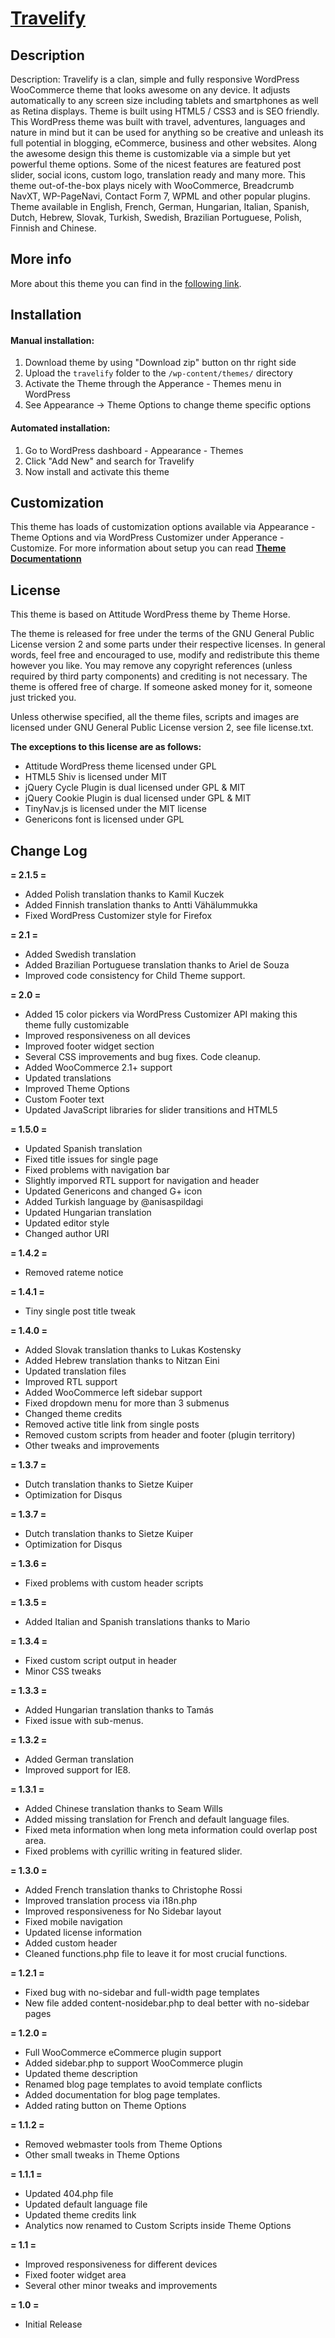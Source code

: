 # [Travelify](http://getbootstrap.com)

## Description

Description: Travelify is a clan, simple and fully responsive WordPress WooCommerce theme that looks awesome on any device. It adjusts automatically to any screen size including tablets and smartphones as well as Retina displays. Theme is built using HTML5 / CSS3 and is SEO friendly. This WordPress theme was built with travel, adventures, languages and nature in mind but it can be used for anything so be creative and unleash its full potential in blogging, eCommerce, business and other websites. Along the awesome design this theme is customizable via a simple but yet powerful theme options. Some of the nicest features are featured post slider, social icons, custom logo, translation ready and many more. This theme out-of-the-box plays nicely with WooCommerce, Breadcrumb NavXT, WP-PageNavi, Contact Form 7, WPML and other popular plugins. Theme available in English, French, German, Hungarian, Italian, Spanish, Dutch, Hebrew, Slovak, Turkish, Swedish, Brazilian Portuguese, Polish, Finnish and Chinese.

## More info
More about this theme you can find in the [following link](http://colorlib.com/wp/themes/travelify/).

## Installation

#### Manual installation:

1. Download theme by using "Download zip" button on thr right side
2. Upload the `travelify` folder to the `/wp-content/themes/` directory
3. Activate the Theme through the Apperance - Themes menu in WordPress
4. See Appearance -> Theme Options to change theme specific options

#### Automated installation:

1. Go to WordPress dashboard - Appearance - Themes
2. Click "Add New" and search for Travelify
3. Now install and activate this theme

## Customization

This theme has loads of customization options available via Appearance - Theme Options and via WordPress Customizer under Apperance - Customize. For more information about setup you can read **[Theme Documentationn](http://colorlib.com/wp/support/travelify/)**

## License

This theme is based on Attitude WordPress theme by Theme Horse.

The theme is released for free under the terms of the GNU General Public License version 2
and some parts under their respective licenses.
In general words, feel free and encouraged to use, modify and redistribute this theme however you like.
You may remove any copyright references (unless required by third party components) and crediting is not necessary.
The theme is offered free of charge. If someone asked money for it, someone just tricked you.

Unless otherwise specified, all the theme files, scripts and images are licensed under GNU General Public License version 2, see file license.txt.

**The exceptions to this license are as follows:**

- Attitude WordPress theme licensed under GPL
- HTML5 Shiv is licensed under MIT
- jQuery Cycle Plugin is dual licensed under GPL & MIT
- jQuery Cookie Plugin is dual licensed under GPL & MIT
- TinyNav.js is licensed under the MIT license
- Genericons font is licensed under GPL


## Change Log

**= 2.1.5 =**
- Added Polish translation thanks to Kamil Kuczek
- Added Finnish translation thanks to Antti Vähälummukka
- Fixed WordPress Customizer style for Firefox

**= 2.1 =**
- Added Swedish translation
- Added Brazilian Portuguese translation thanks to Ariel de Souza
- Improved code consistency for Child Theme support.

**= 2.0 =**
- Added 15 color pickers via WordPress Customizer API making this theme fully customizable
- Improved responsiveness on all devices
- Improved footer widget section
- Several CSS improvements and bug fixes. Code cleanup.
- Added WooCommerce 2.1+ support
- Updated translations
- Improved Theme Options
- Custom Footer text
- Updated JavaScript libraries for slider transitions and HTML5

**= 1.5.0 =**
- Updated Spanish translation
- Fixed title issues for single page
- Fixed problems with navigation bar
- Slightly imporved RTL support for navigation and header
- Updated Genericons and changed G+ icon
- Added Turkish language by @anisaspildagi
- Updated Hungarian translation
- Updated editor style
- Changed author URI

**= 1.4.2 =**
- Removed rateme notice

**= 1.4.1 =**
- Tiny single post title tweak

**= 1.4.0 =**
- Added Slovak translation thanks to Lukas Kostensky
- Added Hebrew translation thanks to Nitzan Eini
- Updated translation files
- Improved RTL support
- Added WooCommerce left sidebar support
- Fixed dropdown menu for more than 3 submenus
- Changed theme credits
- Removed active title link from single posts
- Removed custom scripts from header and footer (plugin territory)
- Other tweaks and improvements

**= 1.3.7 =**
- Dutch translation thanks to Sietze Kuiper
- Optimization for Disqus

**= 1.3.7 =**
- Dutch translation thanks to Sietze Kuiper
- Optimization for Disqus

**= 1.3.6 =**
- Fixed problems with custom header scripts

**= 1.3.5 =**
- Added Italian and Spanish translations thanks to Mario

**= 1.3.4 =**
- Fixed custom script output in header
- Minor CSS tweaks

**= 1.3.3 =**
- Added Hungarian translation thanks to Tamás
- Fixed issue with sub-menus.

**= 1.3.2 =**
- Added German translation
- Improved support for IE8.

**= 1.3.1 =**
- Added Chinese translation thanks to Seam Wills
- Added missing translation for French and default language files.
- Fixed meta information when long meta information could overlap post area.
- Fixed problems with cyrillic writing in featured slider.

**= 1.3.0 =**
- Added French translation thanks to Christophe Rossi
- Improved translation process via i18n.php
- Improved responsiveness for No Sidebar layout
- Fixed mobile navigation
- Updated license information
- Added custom header
- Cleaned functions.php file to leave it for most crucial functions.

**= 1.2.1 =**
- Fixed bug with no-sidebar and full-width page templates
- New file added content-nosidebar.php to deal better with no-sidebar pages

**= 1.2.0 =**
- Full WooCommerce eCommerce plugin support
- Added sidebar.php to support WooCommerce plugin
- Updated theme description
- Renamed blog page templates to avoid template conflicts
- Added documentation for blog page templates.
- Added rating button on Theme Options

**= 1.1.2 =**
- Removed webmaster tools from Theme Options
- Other small tweaks in Theme Options

**= 1.1.1 =**
- Updated 404.php file
- Updated default language file
- Updated theme credits link
- Analytics now renamed to Custom Scripts inside Theme Options

**= 1.1 =**
- Improved responsiveness for different devices
- Fixed footer widget area
- Several other minor tweaks and improvements

**= 1.0 =**
- Initial Release